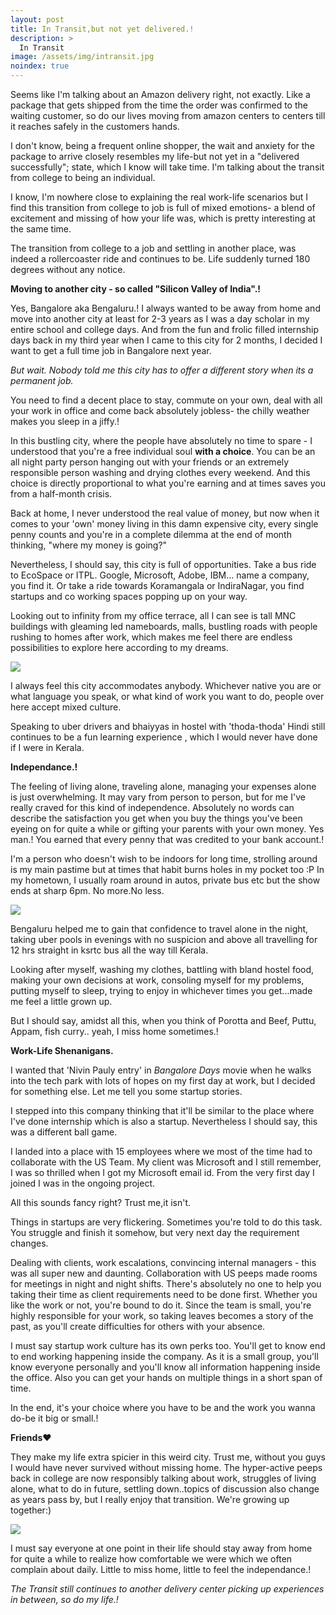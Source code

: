 ```yaml
---
layout: post
title: In Transit,but not yet delivered.!
description: >
  In Transit
image: /assets/img/intransit.jpg
noindex: true
---
```


Seems like I'm talking about an Amazon delivery right, not exactly. Like a package that gets shipped from the time the order was confirmed to the waiting customer, so do our lives moving from amazon centers to centers till it reaches safely in the customers hands.

I don't know, being a frequent online shopper, the wait and anxiety for the package to arrive closely resembles my life-but not yet in a "delivered successfully"; state, which I know will take time. I'm talking about the transit from college to being an individual.

I know, I'm nowhere close to explaining the real work-life scenarios but I find this transition from college to job is full of mixed emotions- a blend of excitement and missing of how your life was, which is pretty interesting at the same time.

The transition from college to a job and settling in another place, was indeed a rollercoaster ride and continues to be. Life suddenly turned 180 degrees without any notice.

**Moving to another city - so called "Silicon Valley of India".!**

Yes, Bangalore aka Bengaluru.! I always wanted to be away from home and move into another city at least for 2-3 years as I was a day scholar in my entire school and college days. And from the fun and frolic filled internship days back in my third year when I came to this city for 2 months, I decided I want to get a full time job in Bangalore next year.

_But wait. Nobody told me this city has to offer a different story when its a permanent job._

You need to find a decent place to stay, commute on your own, deal with all your work in office and come back absolutely jobless- the chilly weather makes you sleep in a jiffy.!

In this bustling city, where the people have absolutely no time to spare - I understood that you're a free individual soul **with a choice**. You can be an all night party person hanging out with your friends or an extremely responsible person washing and drying clothes every weekend.  And this choice is directly proportional to what you're earning and at times saves you from a half-month crisis.

Back at home, I never understood the real value of money, but now when it comes to your 'own' money living in this damn expensive city, every single penny counts and you're in a complete dilemma at the end of month thinking, "where my money is going?"

Nevertheless, I should say, this city is full of opportunities. Take a bus ride to EcoSpace or ITPL. Google, Microsoft, Adobe, IBM... name a company, you find it.  Or take a ride towards Koramangala or IndiraNagar, you find startups and co working spaces popping up on your way.

Looking out to infinity from my office terrace, all I can see is tall MNC buildings with gleaming led nameboards, malls, bustling roads with people rushing to homes after work, which makes me feel there are endless possibilities to explore here according to my dreams.

![](/assets/img/rsz_day.jpg)

I always feel this city accommodates anybody. Whichever native you are or what language you  speak, or what kind of work you want to do, people over here accept mixed culture.

Speaking to uber drivers and bhaiyyas in hostel with 'thoda-thoda' Hindi still continues to be a fun learning experience , which I would never have done if I were in Kerala.

**Independance.!**

The feeling of living alone, traveling alone, managing your expenses alone is just overwhelming. It may vary from person to person, but for me I've really craved for this kind of independence. Absolutely no words can describe the satisfaction you get when you buy the things you've been eyeing on for quite a while or gifting your parents with your own money. Yes man.! You earned that every penny that was credited to your bank account.!

I'm a person who doesn't wish to be indoors for long time, strolling around is my main pastime but at times that habit burns holes in my pocket too :P In my hometown, I usually roam around in autos, private bus etc but the show ends at sharp 6pm. No more.No less.

![](/assets/img/rsz_night.jpg)

Bengaluru helped me to gain that confidence to travel alone in the night, taking uber pools in evenings with no suspicion and above all travelling for 12 hrs straight in ksrtc bus all the way till Kerala.

Looking after myself, washing my clothes, battling with bland hostel food, making your own decisions at work, consoling myself for my problems, putting myself to sleep, trying to enjoy in whichever times you get...made me feel a little grown up.

But I should say, amidst all this, when you think of Porotta and Beef, Puttu, Appam, fish curry.. yeah, I miss home sometimes.!

**Work-Life Shenanigans.**

I wanted that 'Nivin Pauly entry' in _Bangalore Days_ movie when he walks into the tech park with lots of hopes on my first day at work, but I decided for something else. Let me tell you some startup stories.

I stepped into this company thinking that it'll be similar to the place where I've done internship which is also a startup. Nevertheless I should say, this was a different ball game.

I landed into a place with 15 employees where we most of the time had to collaborate with the US Team. My client was Microsoft and I still remember, I was so thrilled when I got my Microsoft email id. From the very first day I joined I was in the ongoing project.

All this sounds fancy right? Trust me,it isn't.

Things in startups are very flickering. Sometimes you're told to do this task. You struggle and finish it somehow, but very next day the requirement changes.

Dealing with clients, work escalations, convincing internal managers - this was all super new and daunting. Collaboration with US peeps made rooms for meetings in night and night shifts. There's absolutely no one to help you taking their time as client requirements need to be done first. Whether you like the work or not, you're bound to do it. Since the team is small, you're highly responsible for your work, so taking leaves becomes a story of the past, as you'll create difficulties for others with your absence.

I must say startup work culture has its own perks too. You'll get to know end to end working happening inside the company. As it is a small group, you'll know everyone personally and you'll know all information happening inside the office. Also you can get your hands on multiple things in  a short span of time.

In the end, it's your choice where you have to be and the work you wanna do-be it big or small.!

**Friends❤️**

They make my life extra spicier in this weird city. Trust me, without you guys I would have never survived without missing home. The hyper-active peeps back in college are now responsibly talking about work, struggles of living alone, what to do in future, settling down..topics of discussion also change as years pass by, but I really enjoy that transition.  We're growing up together:)

![](/assets/img/friends-2.jpg)

I must say everyone at one point in their life should stay away from home for quite a while to realize how comfortable we were which we often complain about daily. Little to miss home, little to feel the independance.!

_The Transit still continues to another delivery center picking up experiences in between, so do my life.!_